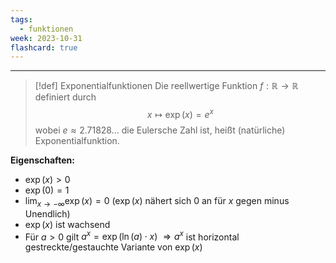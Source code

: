 ```yaml
---
tags:
  - funktionen
week: 2023-10-31
flashcard: true
---
```

***

> [!def] Exponentialfunktionen
> Die reellwertige Funktion $f: \mathbb{R} \rightarrow \mathbb{R}$ definiert durch
> $$
> x \mapsto \exp (x)=e^x
> $$
> wobei $e \approx 2.71828 \ldots$ die Eulersche Zahl ist, heißt (natürliche) Exponentialfunktion.

**Eigenschaften:**
- $\exp (x)>0$
- $\exp (0)=1$
- $\lim _{x \rightarrow-\infty} \exp (x)=0$ ($\exp(x)$ nähert sich 0 an für $x$ gegen minus Unendlich)
- $\exp (x)$ ist wachsend
- Für $a>0$ gilt $a^x=\exp (\ln (a) \cdot x)$
$\Rightarrow a^x$ ist horizontal gestreckte/gestauchte Variante von $\exp (x)$


